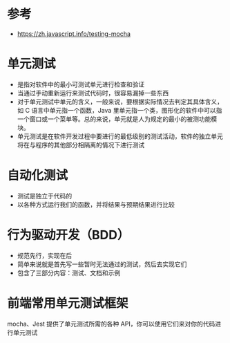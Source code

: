 # 参考

- https://zh.javascript.info/testing-mocha

# 单元测试

- 是指对软件中的最小可测试单元进行检查和验证
- 当通过手动重新运行来测试代码时，很容易漏掉一些东西
- 对于单元测试中单元的含义，一般来说，要根据实际情况去判定其具体含义，如 C 语言中单元指一个函数，Java 里单元指一个类，图形化的软件中可以指一个窗口或一个菜单等。总的来说，单元就是人为规定的最小的被测功能模块。
- 单元测试是在软件开发过程中要进行的最低级别的测试活动，软件的独立单元将在与程序的其他部分相隔离的情况下进行测试

# 自动化测试

- 测试是独立于代码的
- 以各种方式运行我们的函数，并将结果与预期结果进行比较

# 行为驱动开发（BDD）

- 规范先行，实现在后
- 简单来说就是首先写一些暂时无法通过的测试，然后去实现它们
- 包含了三部分内容：测试、文档和示例

# 前端常用单元测试框架

mocha、Jest 提供了单元测试所需的各种 API，你可以使用它们来对你的代码进行单元测试
